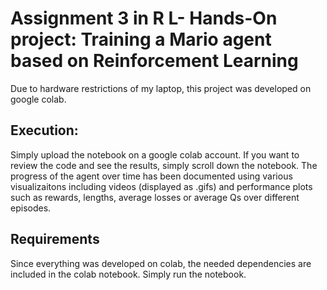 # Assignment 3 in R L-  Hands-On project: Training a Mario agent based on Reinforcement Learning

Due to hardware restrictions of my laptop, this project was developed on google colab. 

## Execution: 
Simply upload the notebook on a google colab account. If you want to review the code and see the results, simply scroll down the notebook. The progress of the agent over time has been documented using various visualizaitons including videos (displayed as .gifs) and performance plots such as rewards, lengths, average losses or average Qs over different episodes.


## Requirements

Since everything was developed on colab, the needed dependencies are included in the colab notebook. Simply run the notebook. 

